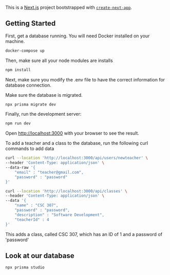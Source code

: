 This is a [Next.js](https://nextjs.org/) project bootstrapped with [`create-next-app`](https://github.com/vercel/next.js/tree/canary/packages/create-next-app).

## Getting Started

First, get a database running. You will need Docker installed on your machine. 

```bash
docker-compose up
```

Then, make sure all your node modules are installs

```bash
npm install
```

Next, make sure you modify the .env file to have the correct information for database connection. 

Make sure the database is migrated. 

```bash
npx prisma migrate dev
```

Finally, run the development server:

```bash
npm run dev
```

Open [http://localhost:3000](http://localhost:3000) with your browser to see the result.

To add a teacher and a class to the database, run the following curl commands to add data

```bash
curl --location 'http://localhost:3000/api/users/newteacher' \
--header 'Content-Type: application/json' \
--data-raw '{
    "email" : "teacher@gmail.com",
    "password" : "password"
}'
```

```bash
curl --location 'http://localhost:3000/api/classes' \
--header 'Content-Type: application/json' \
--data '{
    "name" : "CSC 307",
    "password" : "password",
    "description" : "Software Development",
    "teacherId" : 4
}'
```

This adds a class, called CSC 307, which has an ID of 1 and a password of 'password'


## Look at our database

```bash
npx prisma studio
```


